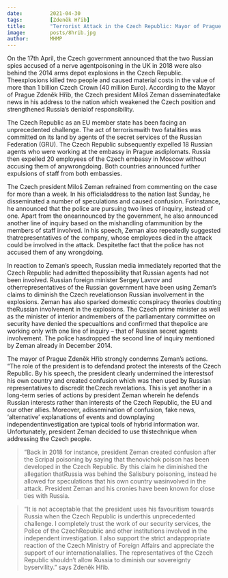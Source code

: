 ```yaml
---
date:         2021-04-30
tags:         [Zdeněk Hřib]
title:        "Terrorist Attack in the Czech Republic: Mayor of Prague Zdeněk Hřib Condemns Czech President's Speech"
image: 	      posts/8hrib.jpg
author:       MHMP
---
```


On the 17th April, the Czech government announced that the two Russian spies accused of a nerve agentpoisoning in the UK in 2018 were also behind the 2014 arms depot explosions in the Czech Republic. Theexplosions killed two people and caused material costs in the value of more than 1 billion Czech Crown (40 million Euro). According to the Mayor of Prague Zdeněk Hřib, the Czech president Miloš Zeman disseminatedfake news in his address to the nation which weakened the Czech position and strengthened Russia’s denialof responsibility.

The Czech Republic as an EU member state has been facing an unprecedented challenge. The act of terrorismwith two fatalities was committed on its land by agents of the secret services of the Russian Federation (GRU). The Czech Republic subsequently expelled 18 Russian agents who were working at the embassy in Prague asdiplomats. Russia then expelled 20 employees of the Czech embassy in Moscow without accusing them of anywrongdoing. Both countries announced further expulsions of staff from both embassies.

The Czech president Miloš Zeman refrained from commenting on the case for more than a week. In his officialaddress to the nation last Sunday, he disseminated a number of speculations and caused confusion. Forinstance, he announced that the police are pursuing two lines of inquiry, instead of one. Apart from the oneannounced by the government, he also announced another line of inquiry based on the mishandling ofammunition by the members of staff involved. In his speech, Zeman also repeatedly suggested thatrepresentatives of the company, whose employees died in the attack could be involved in the attack. Despitethe fact that the police has not accused them of any wrongdoing.

In reaction to Zeman’s speech, Russian media immediately reported that the Czech Republic had admitted thepossibility that Russian agents had not been involved. Russian foreign minister Sergey Lavrov and otherrepresentatives of the Russian government have been using Zeman’s claims to diminish the Czech revelationson Russian involvement in the explosions. Zeman has also sparked domestic conspiracy theories doubting theRussian involvement in the explosions. The Czech prime minister as well as the minister of interior andmembers of the parliamentary committee on security have denied the specualtions and confirmed that thepolice are working only with one line of inquiry – that of Russian secret agents involvement. The police hasdropped the second line of inquiry mentioned by Zeman already in December 2014.

The mayor of Prague Zdeněk Hřib strongly condemns Zeman’s actions. “The role of the president is to defendand protect the interests of the Czech Republic. By his speech, the president clearly undermined the interestsof his own country and created confusion which was then used by Russian representatives to discredit theCzech revelations. This is yet another in a long-term series of actions by president Zeman wherein he defends Russian interests rather than interests of the Czech Republic, the EU and our other allies. Moreover, adissemination of confusion, fake news, ‘alternative’ explanations of events and downplaying independentinvestigation are typical tools of hybrid information war. Unfortunately, president Zeman decided to use thistechnique when addressing the Czech people.

> ”Back in 2018 for instance, president Zeman created confusion after the Scripal poisoning by saying that thenovichok poison has been developed in the Czech Republic. By this claim he diminished the allegation thatRussia was behind the Salisbury poisoning, instead he allowed for speculations that his own country wasinvolved in the attack. President Zeman and his cronies have been known for close ties with Russia.

> “It is not acceptable that the president uses his favouritism towards Russia when the Czech Republic is underthis unprecedented challenge. I completely trust the work of our security services, the Police of the CzechRepublic and other institutions involved in the independent investigation. I also support the strict andappropriate reaction of the Czech Ministry of Foreign Affairs and appreciate the support of our internationalallies. The representatives of the Czech Republic shouldn’t allow Russia to diminish our sovereignty byservility.” says Zdeněk Hřib.
